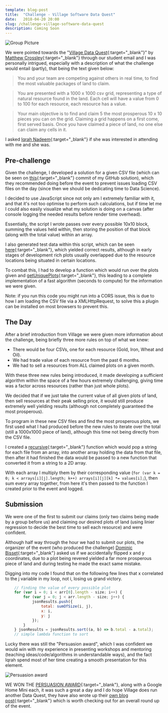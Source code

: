 ```yaml
---
template: blog-post
title:  "Challenge - Village Software Data Quest"
date:   2018-04-20 20:00
slug: /challenge-village-software-data-quest
description: Coming Soon
---
```


![Group Picture](https://villagesoftware.co.uk/media/1233/_dsc6146-2.jpg)

We were pointed towards the "[Village Data Quest](https://villagesoftware.co.uk/data-quest){:target="_blank"}" by [Matthew Crossley](https://twitter.com/MattyCrossley){:target="_blank"} through our student email and I was personally intrigued, especially with a description of what the challenge would entail (partly), that being the text given below:

> You and your team are competing against others in real time, to find the most valuable packages of land to claim.

> You are presented with a 1000 x 1000 csv grid, representing a type of natural resource found in the land. Each cell will have a value from 0 to 100 for each resource, each resource has a value.

> Your main objective is to find and claim 5 the most prosperous 10 x 10 pieces you can on the grid. Claiming a grid happens on a first come, first served basis. Once you have claimed a piece of land, no one else can claim any cells in it.

I asked [Iqrah Nadeem](https://twitter.com/i_iqrah){:target="_blank"} if she was interested in attending with me and she was.

## Pre-challenge

Given the challenge, I developed a solution for a given CSV file (which can be seen on [this](https://github.com/Sean12697/Village-Software-Data-Quest/tree/62250a5d495949c5d2049bb338b82d2513582b54){:target="_blank"} commit of my GitHub solution), which they recommended doing before the event to prevent issues loading CSV files on the day (since then we should be dedicating time to Data Science). 

I decided to use JavaScript since not only am I extremely familiar with it, and that it's not too optimise to perform such calculations, but if time let me I could also easily visualize what my solution is doing on a canvas (after console logging the needed results before render time overhead).

Essentially, the script I wrote passes over every possible 10x10 block, summing the values held within, then storing the position of that block (along with the total value) within an array.

I also generated test data within this script, which can be seen [here](https://github.com/Sean12697/Village-Software-Data-Quest/blob/62250a5d495949c5d2049bb338b82d2513582b54/script.js#L10){:target="_blank"}, which yielded correct results, although in early stages of development rich plots usually overlapped due to the resource locations being situated in certain locations.

To combat this, I had to develop a function which would run over the plots given and [getUniquePlots](https://github.com/Sean12697/Village-Software-Data-Quest/blob/62250a5d495949c5d2049bb338b82d2513582b54/script.js#L45){:target="_blank"}, this leading to a complete implementation of a fast algorithm (seconds to compute) for the information we were given.

Note: if you run this code you might run into a CORS issue, this is due to how I am loading the CSV file via a XMLHttpRequest, to solve this a plugin can be installed on most browsers to prevent this.

## The Day

After a brief introduction from Village we were given more information about the challenge, being briefly three more rules on top of what we knew:

- There would be four CSVs, one for each resource (Gold, Iron, Wheat and Oil).
- We had trade value of each resource from the past 6 months.
- We had to sell a resources from ALL claimed plots on a given month.

With these three new rules being introduced, it made developing a sufficient algorithm within the space of a few hours extremely challenging, giving time was a factor across resources (rather than just whole plots).

We decided that if we just take the current value of all given plots of land, then sell resources at their peak selling price, it would still produce extremely well yielding results (although not completely guaranteed the most prosperous).

To program in these new CSV files and find the most prosperous plots, we first used what I had produced before the new rules to iterate over the total (still a 1000x1000 piece of land), although this time not being directly from the CSV file.

I created a [recursive](https://github.com/Sean12697/Village-Software-Data-Quest/blob/5cef02a3f207dcd489d3b8a7963290629bde2421/script.js#L31){:target="_blank"} function which would pop a string for each file from an array, into another array holding the data from that file, then after it had finished the data would be passed to a new function that converted it from a string to a 2D array.

With each array I multiply them by their corresponding value (`for (var k = 0; k < arrays[i][j].length; k++) arrays[i][j][k] *= values[i];`), then sum every array together, from here it's then passed to the function I created prior to the event and logged.

## Submission

We were one of the first to submit our claims (only two claims being made by a group before us) and claiming our desired plots of land (using linier regression to decide the best time to sell each resource) and were confident.

Although half way through the hour we had to submit our plots, the organizer of the event (who produced the challenge) [Dominic Bisset](https://twitter.com/DominicBisset){:target="_blank"} asked us if we accidentally flipped x and y coordinates, due to a plot being revered yielded a far more prosperous piece of land and during testing he made the exact same mistake.

Digging into my code I found that on the following few lines that x correlated to the j variable in my loop, not i, losing us grand victory.

```javascript
    // finding the value of every possible plot
    for (var i = 0; i < arr[0].length - size; i++) {
        for (var j = 0; j < arr.length - size; j++) {
            jsonResults.push({
                total: sumOfSize(i, j),
                x: i,
                y: j
            });
        }
    } jsonResults = jsonResults.sort((a, b) => b.total - a.total); 
    // simple lambda function to sort
```

Lucky there was still the "Persuasion award", which I was confident we would win with my experience in presenting workshops and mentoring (teaching ideas/code/algorithms in understandable ways), and the fact Iqrah spend most of her time creating a smooth presentation for this element.

![Persuasion award](https://pbs.twimg.com/media/DbPbURVX0AACubA.jpg:large)

WE WON THE [PERSUASION AWARD](https://twitter.com/VillageSoftware/status/987374974397747200){:target="_blank"}, along with a Google Home Mini each, it was such a great a day and I do hope Village does run another Data Quest, they have also wrote up their [own blog post](https://villagesoftware.co.uk/blog/data-quest-round-up/){:target="_blank"} which is worth checking out for an overall round up of the event.